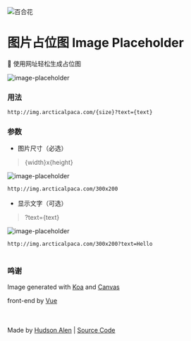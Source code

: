 ![百合花](/flower.png)

# 图片占位图 Image Placeholder

👋 使用网址轻松生成占位图

![image-placeholder](http://localhost:3000/700x200)

### 用法

```txt
http://img.arcticalpaca.com/{size}?text={text}
```

### 参数

- 图片尺寸（必选）

> {width}x{height}

![image-placeholder](http://localhost:3000/200x100)

```txt
http://img.arcticalpaca.com/300x200
```

- 显示文字（可选）

> ?text={text}

![image-placeholder](http://localhost:3000/200x100?text=Hello)

```txt
http://img.arcticalpaca.com/300x200?text=Hello
```

<div style="margin-top:40px;"></div>

### 鸣谢

Image generated with [Koa](https://github.com/koajs/koa) and [Canvas](https://github.com/Automattic/node-canvas)

front-end by [Vue](https://cn.vuejs.org/)

<div style="margin-top:50px;">
  <p>Made by <a href="https://github.com/wjjwkwindy">Hudson Alen</a> | <a href="https://github.com/wjjwkwindy/image-placeholder">Source Code</a></p>
</div>
